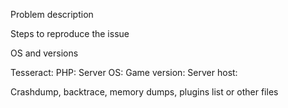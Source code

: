 Problem description

Steps to reproduce the issue

OS and versions

Tesseract:
PHP:
Server OS:
Game version:
Server host:


Crashdump, backtrace, memory dumps, plugins list or other files

